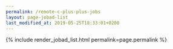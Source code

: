 ```yaml
---
permalink: /remote-c-plus-plus-jobs
layout: page-jobad-list
last_modified_at: 2019-05-25T18:33:01+0200
---
```

{% include render_jobad_list.html permalink=page.permalink %}
